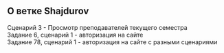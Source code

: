 ## О ветке Shajdurov
Сценарий 3 - Просмотр преподавателей текущего семестра<br />Задание 6, сценарий 1 - авторизация на сайте<br />Задание 78, сценарий 1 - авторизация на сайте с разными сценариями

